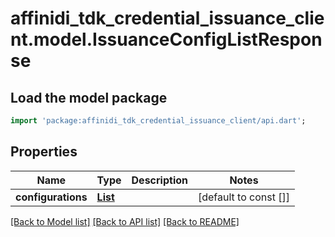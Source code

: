 # affinidi_tdk_credential_issuance_client.model.IssuanceConfigListResponse

## Load the model package

```dart
import 'package:affinidi_tdk_credential_issuance_client/api.dart';
```

## Properties

| Name               | Type                                                        | Description | Notes                 |
| ------------------ | ----------------------------------------------------------- | ----------- | --------------------- |
| **configurations** | [**List<IssuanceConfigMiniDto>**](IssuanceConfigMiniDto.md) |             | [default to const []] |

[[Back to Model list]](../README.md#documentation-for-models) [[Back to API list]](../README.md#documentation-for-api-endpoints) [[Back to README]](../README.md)
